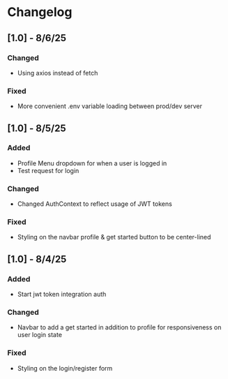 # Changelog

## [1.0] - 8/6/25

### Changed
- Using axios instead of fetch

### Fixed
- More convenient .env variable loading between prod/dev server

## [1.0] - 8/5/25

### Added
- Profile Menu dropdown for when a user is logged in
- Test request for login

### Changed
- Changed AuthContext to reflect usage of JWT tokens

### Fixed
- Styling on the navbar profile & get started button to be center-lined

## [1.0] - 8/4/25

### Added
- Start jwt token integration auth

### Changed
- Navbar to add a get started in addition to profile for responsiveness on user login state

### Fixed
- Styling on the login/register form